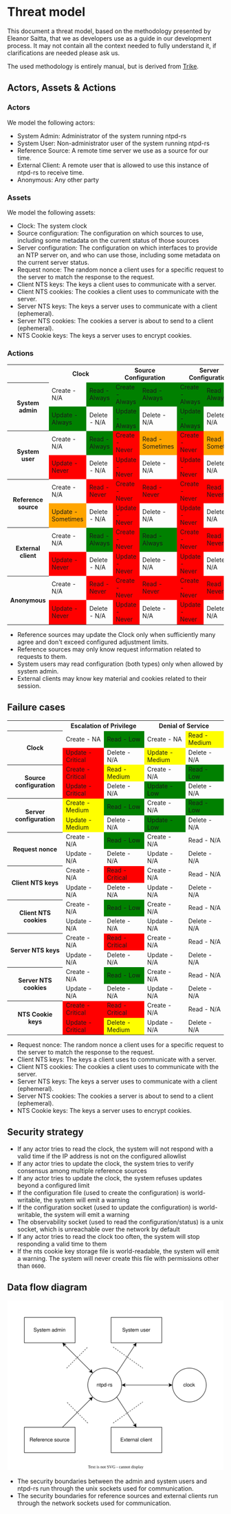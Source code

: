 # Threat model

This document a threat model, based on the methodology presented by Eleanor
Saitta, that we as developers use as a guide in our development process. It may
not contain all the context needed to fully understand it, if clarifications are
needed please ask us.

The used methodology is entirely manual, but is derived from
[Trike](https://www.octotrike.org/).

## Actors, Assets & Actions

### Actors

We model the following actors:

- System Admin: Administrator of the system running ntpd-rs
- System User: Non-administrator user of the system running ntpd-rs
- Reference Source: A remote time server we use as a source for our time.
- External Client: A remote user that is allowed to use this instance of
  ntpd-rs to receive time.
- Anonymous: Any other party

### Assets

We model the following assets:

- Clock: The system clock
- Source configuration: The configuration on which sources to use, including
  some metadata on the current status of those sources
- Server configuration: The configuration on which interfaces to provide an
  NTP server on, and who can use those, including some metadata on the current
  server status.
- Request nonce: The random nonce a client uses for a specific request to the
  server to match the response to the request.
- Client NTS keys: The keys a client uses to communicate with a server.
- Client NTS cookies: The cookies a client uses to communicate with the server.
- Server NTS keys: The keys a server uses to communicate with a client
  (ephemeral).
- Server NTS cookies: The cookies a server is about to send to a client
  (ephemeral).
- NTS Cookie keys: The keys a server uses to encrypt cookies.

### Actions

<table>
    <tr>
        <th></th>
        <th colspan=2>Clock</th>
        <th colspan=2>Source Configuration</th>
        <th colspan=2>Server Configuration</th>
        <th colspan=2>Request Nonce</th>
        <th colspan=2>Client NTS Keys</th>
        <th colspan=2>Client NTS Cookies</th>
        <th colspan=2>Server NTS Keys</th>
        <th colspan=2>Server NTS Cookies</th>
        <th colspan=2>NTS Cookie keys</th>
    </tr>
    <tr>
        <th rowspan=2>System admin</th>
        <td>Create - N/A</td>
        <td bgcolor="green">Read - Always</td>
        <td bgcolor="green">Create - Always</td>
        <td bgcolor="green">Read - Always</td>
        <td bgcolor="green">Create - Always</td>
        <td bgcolor="green">Read - Always</td>
        <td>Create - N/A</td>
        <td bgcolor="green">Read - Always</td>
        <td>Create - N/A</td>
        <td bgcolor="green">Read - Always</td>
        <td>Create - N/A</td>
        <td bgcolor="green">Read - Always</td>
        <td>Create - N/A</td>
        <td bgcolor="green">Read - Always</td>
        <td bgcolor="green">Create - Always</td>
        <td bgcolor="green">Read - Always</td>
        <td bgcolor="green">Create - Always</td>
        <td bgcolor="green">Read - Always</td>
    </tr>
    <tr>
        <td bgcolor="green">Update - Always</td>
        <td>Delete - N/A</td>
        <td bgcolor="green">Update - Always</td>
        <td>Delete - N/A</td>
        <td bgcolor="green">Update - Always</td>
        <td>Delete - N/A</td>
        <td>Update - N/A</td>
        <td>Delete - N/A</td>
        <td>Update - N/A</td>
        <td>Delete - N/A</td>
        <td>Update - N/A</td>
        <td>Delete - N/A</td>
        <td>Update - N/A</td>
        <td>Delete - N/A</td>
        <td>Update - N/A</td>
        <td>Delete - N/A</td>
        <td bgcolor="green">Update - Always</td>
        <td bgcolor="green">Delete - Always</td>
    </tr>
    <tr>
        <th rowspan=2>System user</th>
        <td>Create - N/A</td>
        <td bgcolor="green">Read - Always</td>
        <td bgcolor="red">Create - Never</td>
        <td bgcolor="orange">Read - Sometimes</td>
        <td bgcolor="red">Create - Never</td>
        <td bgcolor="orange">Read - Sometimes</td>
        <td>Create - N/A</td>
        <td bgcolor="orange">Read - Sometimes</td>
        <td>Create - N/A</td>
        <td bgcolor="orange">Read - Sometimes</td>
        <td>Create - N/A</td>
        <td bgcolor="orange">Read - Sometimes</td>
        <td>Create - N/A</td>
        <td bgcolor="orange">Read - Sometimes</td>
        <td bgcolor="orange">Create - Sometimes</td>
        <td bgcolor="orange">Read - Sometimes</td>
        <td bgcolor="orange">Create - Sometimes</td>
        <td bgcolor="orange">Read - Sometimes</td>
    </tr>
    <tr>
        <td bgcolor="red">Update - Never</td>
        <td>Delete - N/A</td>
        <td bgcolor="red">Update - Never</td>
        <td>Delete - N/A</td>
        <td bgcolor="red">Update - Never</td>
        <td>Delete - N/A</td>
        <td>Update - N/A</td>
        <td>Delete - N/A</td>
        <td>Update - N/A</td>
        <td>Delete - N/A</td>
        <td>Update - N/A</td>
        <td>Delete - N/A</td>
        <td>Update - N/A</td>
        <td>Delete - N/A</td>
        <td>Update - N/A</td>
        <td>Delete - N/A</td>
        <td bgcolor="orange">Update - Sometimes</td>
        <td bgcolor="orange">Delete - Sometimes</td>
    </tr>
    <tr>
        <th rowspan=2>Reference source</th>
        <td>Create - N/A</td>
        <td bgcolor="red">Read - Never</td>
        <td bgcolor="red">Create - Never</td>
        <td bgcolor="red">Read - Never</td>
        <td bgcolor="red">Create - Never</td>
        <td bgcolor="red">Read - Never</td>
        <td>Create - N/A</td>
        <td bgcolor="orange">Read - Sometimes</td>
        <td>Create - N/A</td>
        <td bgcolor="orange">Read - Sometimes</td>
        <td>Create - N/A</td>
        <td bgcolor="orange">Read - Sometimes</td>
        <td>Create - N/A</td>
        <td bgcolor="red">Read - Never</td>
        <td bgcolor="red">Create - Never</td>
        <td bgcolor="red">Read - Never</td>
        <td bgcolor="red">Create - Never</td>
        <td bgcolor="red">Read - Never</td>
    </tr>
    <tr>
        <td bgcolor="orange">Update - Sometimes</td>
        <td>Delete - N/A</td>
        <td bgcolor="red">Update - Never</td>
        <td>Delete - N/A</td>
        <td bgcolor="red">Update - Never</td>
        <td>Delete - N/A</td>
        <td>Update - N/A</td>
        <td>Delete - N/A</td>
        <td>Update - N/A</td>
        <td>Delete - N/A</td>
        <td>Update - N/A</td>
        <td>Delete - N/A</td>
        <td>Update - N/A</td>
        <td>Delete - N/A</td>
        <td>Update - N/A</td>
        <td>Delete - N/A</td>
        <td bgcolor="red">Update - Never</td>
        <td bgcolor="red">Delete - Never</td>
    </tr>
    <tr>
        <th rowspan=2>External client</th>
        <td>Create - N/A</td>
        <td bgcolor="green">Read - Always</td>
        <td bgcolor="red">Create - Never</td>
        <td bgcolor="green">Read - Always</td>
        <td bgcolor="red">Create - Never</td>
        <td bgcolor="red">Read - Never</td>
        <td>Create - N/A</td>
        <td bgcolor="red">Read - Never</td>
        <td>Create - N/A</td>
        <td bgcolor="red">Read - Never</td>
        <td>Create - N/A</td>
        <td bgcolor="red">Read - Never</td>
        <td>Create - N/A</td>
        <td bgcolor="orange">Read - Someitmes</td>
        <td bgcolor="orange">Create - Sometimes</td>
        <td bgcolor="orange">Read - Sometimes</td>
        <td bgcolor="red">Create - Never</td>
        <td bgcolor="red">Read - Never</td>
    </tr>
    <tr>
        <td bgcolor="red">Update - Never</td>
        <td>Delete - N/A</td>
        <td bgcolor="red">Update - Never</td>
        <td>Delete - N/A</td>
        <td bgcolor="red">Update - Never</td>
        <td>Delete - N/A</td>
        <td>Update - N/A</td>
        <td>Delete - N/A</td>
        <td>Update - N/A</td>
        <td>Delete - N/A</td>
        <td>Update - N/A</td>
        <td>Delete - N/A</td>
        <td>Update - N/A</td>
        <td>Delete - N/A</td>
        <td>Update - N/A</td>
        <td>Delete - N/A</td>
        <td bgcolor="red">Update - Never</td>
        <td bgcolor="red">Delete - Never</td>
    </tr>
    <tr>
        <th rowspan=2>Anonymous</th>
        <td>Create - N/A</td>
        <td bgcolor="red">Read - Never</td>
        <td bgcolor="red">Create - Never</td>
        <td bgcolor="red">Read - Never</td>
        <td bgcolor="red">Create - Never</td>
        <td bgcolor="red">Read - Never</td>
        <td>Create - N/A</td>
        <td bgcolor="red">Read - Never</td>
        <td>Create - N/A</td>
        <td bgcolor="red">Read - Never</td>
        <td>Create - N/A</td>
        <td bgcolor="red">Read - Never</td>
        <td>Create - N/A</td>
        <td bgcolor="red">Read - Never</td>
        <td bgcolor="red">Create - Never</td>
        <td bgcolor="red">Read - Never</td>
        <td bgcolor="red">Create - Never</td>
        <td bgcolor="red">Read - Never</td>
    </tr>
    <tr>
        <td bgcolor="red">Update - Never</td>
        <td>Delete - N/A</td>
        <td bgcolor="red">Update - Never</td>
        <td>Delete - N/A</td>
        <td bgcolor="red">Update - Never</td>
        <td>Delete - N/A</td>
        <td>Update - N/A</td>
        <td>Delete - N/A</td>
        <td>Update - N/A</td>
        <td>Delete - N/A</td>
        <td>Update - N/A</td>
        <td>Delete - N/A</td>
        <td>Update - N/A</td>
        <td>Delete - N/A</td>
        <td>Update - N/A</td>
        <td>Delete - N/A</td>
        <td bgcolor="red">Update - Never</td>
        <td bgcolor="red">Delete - Never</td>
    </tr>
</table>

- Reference sources may update the Clock only when sufficiently many agree and
  don't exceed configured adjustment limits.
- Reference sources may only know request information related to requests to
  them.
- System users may read configuration (both types) only when allowed by system
  admin.
- External clients may know key material and cookies related to their session.

## Failure cases

<table>
    <tr>
        <th></th>
        <th colspan=2>Escalation of Privilege</th>
        <th colspan=2>Denial of Service</th>
    </tr>
    <tr>
        <th rowspan=2>Clock</th>
        <td>Create - NA</td>
        <td bgcolor="green">Read - Low</td>
        <td>Create - NA</td>
        <td bgcolor="yellow">Read - Medium</td>
    </tr>
    <tr>
        <td bgcolor="red">Update - Critical</td>
        <td>Delete - N/A</td>
        <td bgcolor="yellow">Update - Medium</td>
        <td>Delete - N/A</td>
    </tr>
    <tr>
        <th rowspan=2>Source configuration</th>
        <td bgcolor="red">Create - Critical</td>
        <td bgcolor="yellow">Read - Medium</td>
        <td>Create - N/A</td>
        <td bgcolor="green">Read - Low</td>
    </tr>
    <tr>
        <td bgcolor="red">Update - Critical</td>
        <td>Delete - N/A</td>
        <td bgcolor="green">Update - Low</td>
        <td>Delete - N/A</td>
    </tr>
    <tr>
        <th rowspan=2>Server configuration</th>
        <td bgcolor="yellow">Create - Medium</td>
        <td bgcolor="green">Read - Low</td>
        <td>Create - N/A</td>
        <td bgcolor="green">Read - Low</td>
    </tr>
    <tr>
        <td bgcolor="yellow">Update - Medium</td>
        <td>Delete - N/A</td>
        <td bgcolor="green">Update - Low</td>
        <td>Delete - N/A</td>
    </tr>
    <tr>
        <th rowspan=2>Request nonce</th>
        <td>Create - N/A</td>
        <td bgcolor="green">Read - Low</td>
        <td>Create - N/A</td>
        <td>Read - N/A</td>
    </tr>
    <tr>
        <td>Update - N/A</td>
        <td>Delete - N/A</td>
        <td>Update - N/A</td>
        <td>Delete - N/A</td>
    </tr>
    <tr>
        <th rowspan=2>Client NTS keys</th>
        <td>Create - N/A</td>
        <td bgcolor="red">Read - Critical</td>
        <td>Create - N/A</td>
        <td>Read - N/A</td>
    </tr>
    <tr>
        <td>Update - N/A</td>
        <td>Delete - N/A</td>
        <td>Update - N/A</td>
        <td>Delete - N/A</td>
    </tr>
    <tr>
        <th rowspan=2>Client NTS cookies</th>
        <td>Create - N/A</td>
        <td bgcolor="green">Read - Low</td>
        <td>Create - N/A</td>
        <td>Read - N/A</td>
    </tr>
    <tr>
        <td>Update - N/A</td>
        <td>Delete - N/A</td>
        <td>Update - N/A</td>
        <td>Delete - N/A</td>
    </tr>
    <tr>
        <th rowspan=2>Server NTS keys</th>
        <td>Create - N/A</td>
        <td bgcolor="red">Read - Critical</td>
        <td>Create - N/A</td>
        <td>Read - N/A</td>
    </tr>
    <tr>
        <td>Update - N/A</td>
        <td>Delete - N/A</td>
        <td>Update - N/A</td>
        <td>Delete - N/A</td>
    </tr>
    <tr>
        <th rowspan=2>Server NTS cookies</th>
        <td>Create - N/A</td>
        <td bgcolor="green">Read - Low</td>
        <td>Create - N/A</td>
        <td>Read - N/A</td>
    </tr>
    <tr>
        <td>Update - N/A</td>
        <td>Delete - N/A</td>
        <td>Update - N/A</td>
        <td>Delete - N/A</td>
    </tr>
    <tr>
        <th rowspan=2>NTS Cookie keys</th>
        <td bgcolor="red">Create - Critical</td>
        <td bgcolor="red">Read - Critical</td>
        <td>Create - N/A</td>
        <td>Read - N/A</td>
    </tr>
    <tr>
        <td bgcolor="red">Update - Critical</td>
        <td bgcolor="yellow">Delete - Medium</td>
        <td>Update - N/A</td>
        <td>Delete - N/A</td>
    </tr>
</table>

 - Request nonce: The random nonce a client uses for a specific request to the
   server to match the response to the request.
 - Client NTS keys: The keys a client uses to communicate with a server.
 - Client NTS cookies: The cookies a client uses to communicate with the server.
 - Server NTS keys: The keys a server uses to communicate with a client
   (ephemeral).
 - Server NTS cookies: The cookies a server is about to send to a client
   (ephemeral).
 - NTS Cookie keys: The keys a server uses to encrypt cookies.

## Security strategy

- If any actor tries to read the clock, the system will not respond with a
  valid time if the IP address is not on the configured allowlist
- If any actor tries to update the clock, the system tries to verify consensus
  among multiple reference sources
- If any actor tries to update the clock, the system refuses updates beyond a
  configured limit
- If the configuration file (used to create the configuration) is
  world-writable, the system will emit a warning
- If the configuration socket (used to update the configuration) is
  world-writable, the system will emit a warning
- The observability socket (used to read the configuration/status) is a unix
  socket, which is unreachable over the network by default
- If any actor tries to read the clock too often, the system will stop
  responding a valid time to them
- If the nts cookie key storage file is world-readable, the system will emit a
  warning. The system will never create this file with permissions other than
  `0600`.

## Data flow diagram

![](flowdiagram.svg)

- The security boundaries between the admin and system users and ntpd-rs run
  through the unix sockets used for communication.
- The security boundaries for reference sources and external clients run
  through the network sockets used for communication.

